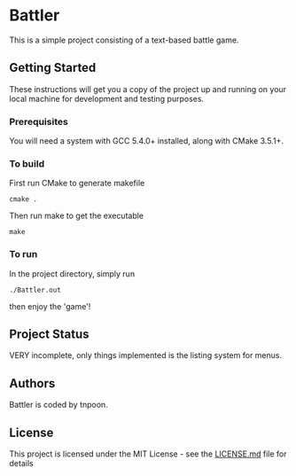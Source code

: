 # Battler
This is a simple project consisting of a text-based battle game.
## Getting Started
These instructions will get you a copy of the project up and running on your local machine for development and testing purposes.
### Prerequisites
You will need a system with GCC 5.4.0+ installed, along with CMake 3.5.1+.
### To build
First run CMake to generate makefile
```
cmake .
```
Then run make to get the executable
```
make
```
### To run
In the project directory, simply run
```
./Battler.out
```
then enjoy the 'game'!
## Project Status
VERY incomplete, only things implemented is the listing system for menus.
## Authors
Battler is coded by tnpoon.
## License

This project is licensed under the MIT License - see the [LICENSE.md](LICENSE.md) file for details
